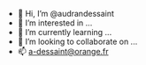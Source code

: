 - 👋 Hi, I’m @audrandessaint
- 👀 I’m interested in ...
- 🌱 I’m currently learning ...
- 💞️ I’m looking to collaborate on ...
- 📫 a-dessaint@orange.fr

<!---
audrandessaint/audrandessaint is a ✨ special ✨ repository because its `README.md` (this file) appears on your GitHub profile.
You can click the Preview link to take a look at your changes.
--->
